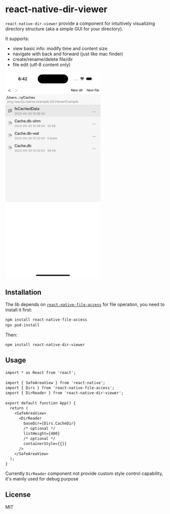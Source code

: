 # react-native-dir-viewer

`react-native-dir-viewer` provide a component for intuitively visualizing directory structure (aka a simple GUI for your directory).

It supports:
- view basic info: modify time and content size
- navigate with back and forward (just like mac finder)
- create/rename/delete file/dir
- file edit (utf-8 content only)

<img src="./static/ios-preview.png" width="300">

## Installation
The lib depends on [`react-native-file-access`](https://github.com/alpha0010/react-native-file-access) for file operation, you need to install it first:

```sh
npm install react-native-file-access
npx pod-install
```

Then:
```shell
npm install react-native-dir-viewer
```

## Usage

```tsx
import * as React from 'react';

import { SafeAreaView } from 'react-native';
import { Dirs } from 'react-native-file-access';
import { DirReader } from 'react-native-dir-viewer';

export default function App() {
  return (
    <SafeAreaView>
      <DirReader
        baseDir={Dirs.CacheDir}
        /* optional */
        listHeight={400}
        /* optional */
        containerStyle={{}}
      />
    </SafeAreaView>
  );
}

```

Currently `DirReader` component not provide custom style control capability, it's mainly used for debug purpose


## License

MIT

